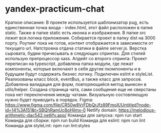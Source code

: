 # yandex-practicum-chat
Краткое описание: В проекте используется шаблонизатор pug, есть единственная точка входа - index.html, этот файл расположен в папке static. Также в папке static есть иконка и изображение. В папке src лежит вся логика приложения. Собирается проект в папку dist на 3000 порту. Роутинг пока не готов, контент отображается в зависимости от текущего url. Натстроена отдача статики в файле server.js. Верстка сыровата, будем причесывать в следующих спринтах. Для стилей использую препроцессор sass. 
Апдейт со второго спринта: Проект переписан на typescript, добавлена папка модули, где лежат компоненты, которые включают в себя другие пкомпоненты и в будущем будут содержать бизнес логику. Подключен eslint и styleList. Реализованы класс block, eventBus, а также класс для запросов. Добавлена валидация для форм, повторяющийся метод вынесен в utils/helper. Создана страница чата, сами сообщения еще не сверстаны пока нет переключения между чатами. Визуальную состовляющую нужно будет приводить в порядок.
Figma: https://www.figma.com/file/CR50w8VrFDbQrJfz89FmoX/Untitled?node-id=14%3A151&t=SBQhRamUc8oHjImx-0
Netlify domain: https://melodious-arithmetic-dac542.netlify.app/
Команда для запуска: npm run start
Команда для сборки: npm run build
Команда для eslint: npm run lint
Команда для styleLint: npm run lint:styles
